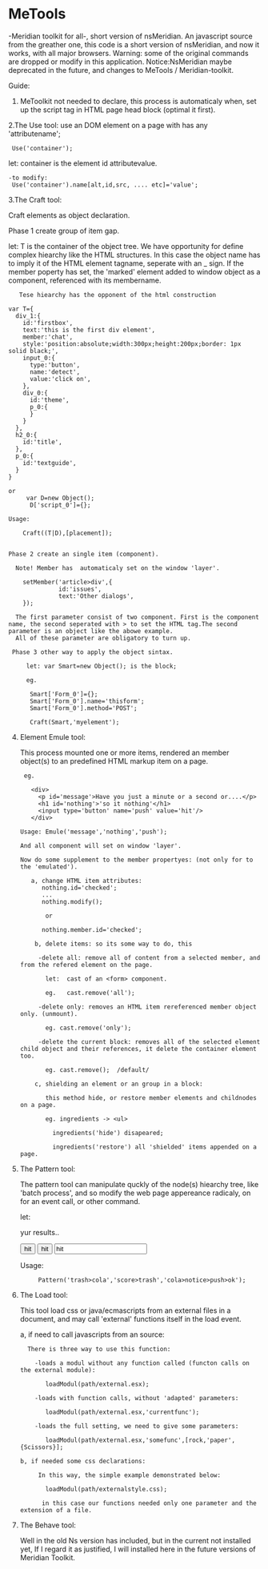 # MeTools
-Meridian toolkit for all-, short version of nsMeridian.
An javascript source from the greather one, this code is a short version of nsMeridian, and now it works, with all major browsers.
Warning: some of the original commands are dropped or modify in this application.
Notice:NsMeridian maybe deprecated in the future, and changes to MeTools / Meridian-toolkit.

Guide:

1. MeToolkit not needed to declare, this process is automaticaly when, set up the script tag in HTML page head block (optimal it      first).

2.The Use tool:
  use an DOM element on a page with has any 'attributename';

     Use('container');

   let: container is the element id attributevalue.

    -to modify: 
     Use('container').name[alt,id,src, .... etc]='value';
     
3.The Craft tool:

  Craft elements as object declaration.
  
  Phase 1 create group of item gap.
  
  let: T is the container of the object tree.
       We have opportunity for define complex hiearchy like the HTML structures.
       In this case the object name has to imply it of the HTML element tagname, seperate with an _ sign.
       If the member poperty has set, the 'marked' element added to window object as a component, referenced
       with its membername.
       
       Tese hiearchy has the opponent of the html construction
  
    var T={
      div_1:{
        id:'firstbox',
        text:'this is the first div element',
        member:'chat',
        style:'position:absolute;width:300px;height:200px;border: 1px solid black;',
        input_0:{
          type:'button',
          name:'detect',
          value:'click on',
        },
        div_0:{
          id:'theme',
          p_0:{
          }
        }
      },
      h2_0:{
        id:'title',
      },
      p_0:{
        id:'textguide',
      }
    }
    
    or
         var D=new Object();
          D['script_0']={};
    
    Usage: 
    
        Craft((T|D),[placement]);
   
     
    Phase 2 create an single item (component).
        
      Note! Member has  automaticaly set on the window 'layer'.
        
        setMember('article>div',{
                  id:'issues',
                  text:'Other dialogs',
        });
      
      The first parameter consist of two component. First is the component name, the second seperated with > to set the HTML tag.The second parameter is an object like the abowe example.
      All of these parameter are obligatory to turn up.
      
     Phase 3 other way to apply the object sintax.
     
         let: var Smart=new Object(); is the block;
         
         eg.
          
          Smart['Form_0']={};
          Smart['Form_0'].name='thisform';
          Smart['Form_0'].method='POST';
          
          Craft(Smart,'myelement');
          
4. Element Emule tool:

    This process mounted one or more items, rendered an member object(s) to an predefined HTML markup item on a page.
    
        eg.
        
          <div>
            <p id='message'>Have you just a minute or a second or....</p>
            <h1 id='nothing'>'so it nothing'</h1>
            <input type='button' name='push' value='hit'/>
          </div>
   
       Usage: Emule('message','nothing','push');
       
       And all component will set on window 'layer'.
       
       Now do some supplement to the member propertyes: (not only for to the 'emulated').
       
          a, change HTML item attributes:
             nothing.id='checked';
             ...
             nothing.modify();
             
              or
             
             nothing.member.id='checked';
             
           b, delete items: so its some way to do, this 
           
            -delete all: remove all of content from a selected member, and from the refered element on the page.
            
              let:  cast of an <form> component.
              
              eg.   cast.remove('all');
              
            -delete only: removes an HTML item rereferenced member object only. (unmount).
            
              eg. cast.remove('only');
              
            -delete the current block: removes all of the selected element child object and their references, it delete the container element too.
            
              eg. cast.remove();  /default/
                
           c, shielding an element or an group in a block:
           
              this method hide, or restore member elements and childnodes on a page.
           
              eg. ingredients -> <ul>
              
                ingredients('hide') disapeared;
                
                ingredients('restore') all 'shielded' items appended on a page.
                
            
5. The Pattern tool:  
   
      The pattern tool can manipulate quckly of the node(s) hiearchy tree, like 'batch process', and so modify the web page appereance radicaly, on for an event call, or other command.
      
      let: 
           <div id='score'>
              <p id='message'>yur results..</p>
              <input type='button' name='push' value='hit'/>
              <input type='button' name='ok' value='hit'/>
              <input type='text' name='notice' value='hit'/>
            </div>
            <div id='trash'>
            </div>
            <form id='cola'>
            </Form>
      
      Usage: 
          
            Pattern('trash>cola','score>trash','cola>notice>push>ok');
            
            
6. The Load tool:

      This tool load css or java/ecmascripts from an external files in a document, and may call 'external' functions itself in the load event. 
      
      a, if need to call javascripts from an source:
      
         There is three way to use this function:
      
           -loads a modul without any function called (functon calls on the external module):
              
              loadModul(path/external.esx);
            
           -loads with function calls, without 'adapted' parameters:
              
              loadModul(path/external.esx,'currentfunc');
              
           -loads the full setting, we need to give some parameters:
           
              loadModul(path/external.esx,'somefunc',[rock,'paper',{Scissors}];
         
       b, if needed some css declarations:
          
            In this way, the simple example demonstrated below:
            
              loadModul(path/externalstyle.css);
              
             in this case our functions needed only one parameter and the extension of a file.
             
      
7. The Behave tool: 

      Well in the old Ns version has included, but in the current not installed yet, If I regard it as justified, I will installed here in the future versions of Meridian Toolkit.
